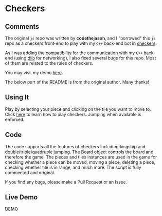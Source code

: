 # Checkers


## Comments 
The original `js` repo was written by **codethejason**, and I "borrowed" this `js` 
repo as a checkers front-end to play with my `C++` back-end bot in 
[checkers](https://github.com/society765/bot-build/tree/master/checkers-cpp/). 

As I was adding the compatibility for the communication with my `C++` back-end 
(using [dlib](https://github.com/davisking/dlib) for networking), 
I also fixed several bugs for this repo. Most of them are related to the rules of checkers. 

You may visit my demo [here](https://society765.github.io/checkers-visualize/). 

The below part of the README is from the original author. Many thanks! 

## Using It
Play by selecting your piece and clicking on the tile you want to move to. Click [here](http://www.itsyourturn.com/t_helptopic2030.html) to learn how to play checkers. Jumping when available is enforced.

## Code
The code supports all the features of checkers including kingship and double/triple/quadruple jumping. The Board object controls the board and therefore the game. The pieces and tiles instances are used in the game for checking whether a piece can be moved, moving a piece, deleting a piece, checking whether tile is in range, and much more. The script is fully commented and original.

If you find any bugs, please make a Pull Request or an Issue.


## Live Demo
[DEMO](http://codethejason.github.io/checkers/index.html)
